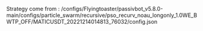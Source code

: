 Strategy come from : /configs/Flyingtoaster/passivbot_v5.8.0-main/configs/particle_swarm/recursive/pso_recurv_noau_longonly_1.0WE_BWTP_OFF/MATICUSDT_20221214014813_76032/config.json